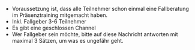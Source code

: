 - Voraussetzung ist, dass alle Teilnehmer schon einmal eine Fallberatung im Präsenztraining mitgemacht haben.
- Inkl. Fallgeber 3-6 Teilnehmer
- Es gibt eine geschlossen Channel
- Wer Fallgeber sein möchte, bitte auf diese Nachricht antworten mit maximal 3 Sätzen, um was es ungefähr geht.
